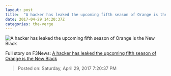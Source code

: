 ```yaml
---
layout: post
title:  "A hacker has leaked the upcoming fifth season of Orange is the New Black"
date: 2017-04-29 14:20:37Z
categories: the-verge
---
```


![A hacker has leaked the upcoming fifth season of Orange is the New Black](https://cdn0.vox-cdn.com/thumbor/0aQxUZ1ukk-DsrlOsakvKoNqfTY=/0x63:1200x738/1600x900/cdn0.vox-cdn.com/uploads/chorus_image/image/54529557/orange.0.0.jpg)




Full story on F3News: [A hacker has leaked the upcoming fifth season of Orange is the New Black](http://www.f3nws.com/n/tqF4WE)

> Posted on: Saturday, April 29, 2017 7:20:37 PM
